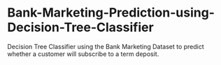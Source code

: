 # Bank-Marketing-Prediction-using-Decision-Tree-Classifier
Decision Tree Classifier using the Bank Marketing Dataset to predict whether a customer will subscribe to a term deposit.
